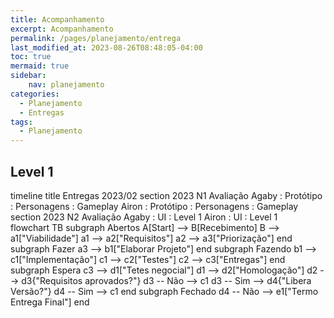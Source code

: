 ```yaml
---
title: Acompanhamento
excerpt: Acompanhamento
permalink: /pages/planejamento/entrega
last_modified_at: 2023-08-26T08:48:05-04:00
toc: true
mermaid: true
sidebar:
    nav: planejamento
categories:
  - Planejamento
  - Entregas
tags:
  - Planejamento
---
```


## Level 1

<div class="mermaid">
timeline
        title Entregas 2023/02
        section 2023 N1 Avaliação
          Agaby : Protótipo
                : Personagens
                : Gameplay
          Airon : Protótipo
                : Personagens
                : Gameplay
        section 2023 N2 Avaliação
          Agaby : UI
                : Level 1
          Airon : UI
                : Level 1
</div>

<div class="mermaid">
flowchart TB
    subgraph Abertos
    A[Start] --> B[Recebimento]
    B  --> a1["Viabilidade"]  
    a1 --> a2["Requisitos"]
    a2 --> a3["Priorização"]
    end
    subgraph Fazer
    a3 --> b1["Elaborar Projeto"]
    end
    subgraph Fazendo
    b1 --> c1["Implementação"]
    c1 --> c2["Testes"]
    c2 --> c3["Entregas"]
    end
    subgraph Espera
    c3 --> d1["Tetes negocial"]
    d1 --> d2["Homologação"]
    d2 --> d3{"Requisitos aprovados?"}
    d3 -- Não --> c1
    d3 -- Sim --> d4{"Libera Versão?"}
    d4 -- Sim --> c1
    end
    subgraph Fechado
    d4 -- Não --> e1["Termo Entrega Final"]
    end
</div>